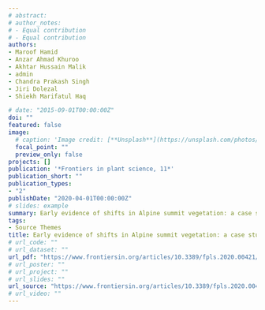 ```yaml
---
# abstract: 
# author_notes:
# - Equal contribution
# - Equal contribution
authors:
- Maroof Hamid
- Anzar Ahmad Khuroo
- Akhtar Hussain Malik
- admin
- Chandra Prakash Singh 
- Jiri Dolezal
- Shiekh Marifatul Haq

# date: "2015-09-01T00:00:00Z"
doi: ""
featured: false
image:
  # caption: 'Image credit: [**Unsplash**](https://unsplash.com/photos/jdD8gXaTZsc)'
  focal_point: ""
  preview_only: false
projects: []
publication: '*Frontiers in plant science, 11*'
publication_short: ""
publication_types:
- "2"
publishDate: "2020-04-01T00:00:00Z"
# slides: example
summary: Early evidence of shifts in Alpine summit vegetation: a case study from Kashmir Himalaya.
tags:
- Source Themes
title: Early evidence of shifts in Alpine summit vegetation: a case study from Kashmir Himalaya
# url_code: ""
# url_dataset: ""
url_pdf: "https://www.frontiersin.org/articles/10.3389/fpls.2020.00421/full"
# url_poster: ""
# url_project: ""
# url_slides: ""
url_source: "https://www.frontiersin.org/articles/10.3389/fpls.2020.00421/full"
# url_video: ""
---
```



